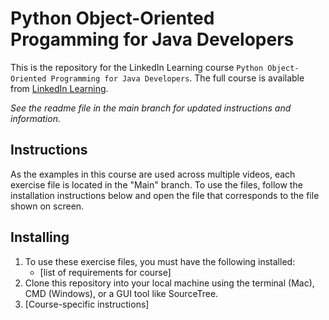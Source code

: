 # Python Object-Oriented Progamming for Java Developers
This is the repository for the LinkedIn Learning course `Python Object-Oriented Programming for Java Developers`. The full course is available from [LinkedIn Learning][lil-course-url].

_See the readme file in the main branch for updated instructions and information._
## Instructions
As the examples in this course are used across multiple videos, each exercise file is located in the "Main" branch. To use the files, follow the installation instructions below and open the file that corresponds to the file shown on screen.

## Installing
1. To use these exercise files, you must have the following installed:
	- [list of requirements for course]
2. Clone this repository into your local machine using the terminal (Mac), CMD (Windows), or a GUI tool like SourceTree.
3. [Course-specific instructions]


[0]: # (Replace these placeholder URLs with actual course URLs)

[lil-course-url]: https://www.linkedin.com/learning/
[lil-thumbnail-url]: http://

